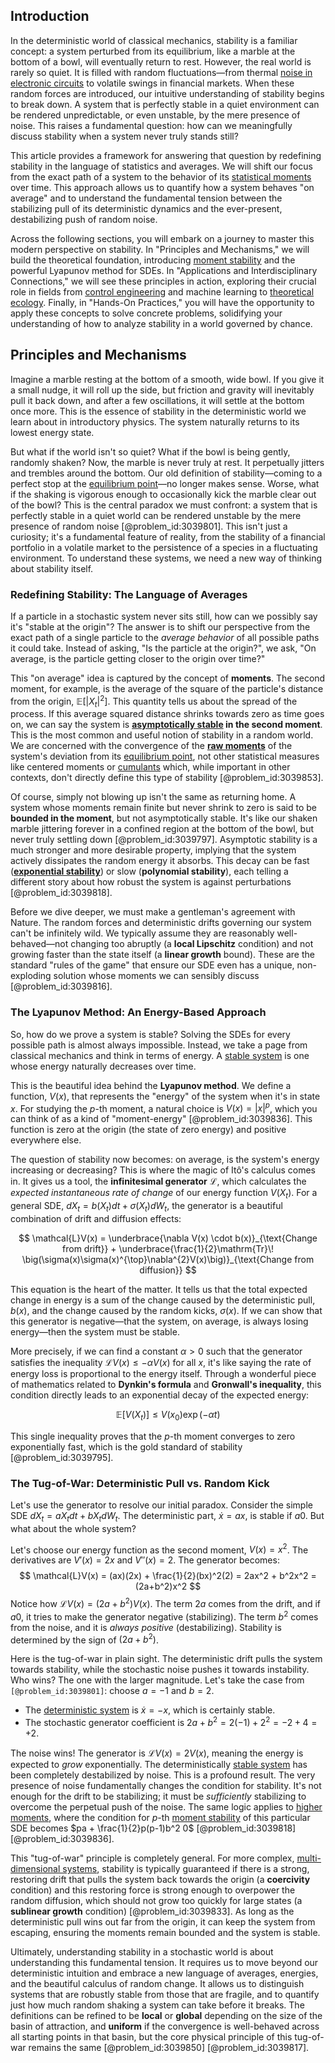 ## Introduction
In the deterministic world of classical mechanics, stability is a familiar concept: a system perturbed from its equilibrium, like a marble at the bottom of a bowl, will eventually return to rest. However, the real world is rarely so quiet. It is filled with random fluctuations—from thermal [noise in electronic circuits](@article_id:273510) to volatile swings in financial markets. When these random forces are introduced, our intuitive understanding of stability begins to break down. A system that is perfectly stable in a quiet environment can be rendered unpredictable, or even unstable, by the mere presence of noise. This raises a fundamental question: how can we meaningfully discuss stability when a system never truly stands still?

This article provides a framework for answering that question by redefining stability in the language of statistics and averages. We will shift our focus from the exact path of a system to the behavior of its [statistical moments](@article_id:268051) over time. This approach allows us to quantify how a system behaves "on average" and to understand the fundamental tension between the stabilizing pull of its deterministic dynamics and the ever-present, destabilizing push of random noise.

Across the following sections, you will embark on a journey to master this modern perspective on stability. In "Principles and Mechanisms," we will build the theoretical foundation, introducing [moment stability](@article_id:202107) and the powerful Lyapunov method for SDEs. In "Applications and Interdisciplinary Connections," we will see these principles in action, exploring their crucial role in fields from [control engineering](@article_id:149365) and machine learning to [theoretical ecology](@article_id:197175). Finally, in "Hands-On Practices," you will have the opportunity to apply these concepts to solve concrete problems, solidifying your understanding of how to analyze stability in a world governed by chance.

## Principles and Mechanisms

Imagine a marble resting at the bottom of a smooth, wide bowl. If you give it a small nudge, it will roll up the side, but friction and gravity will inevitably pull it back down, and after a few oscillations, it will settle at the bottom once more. This is the essence of stability in the deterministic world we learn about in introductory physics. The system naturally returns to its lowest energy state.

But what if the world isn't so quiet? What if the bowl is being gently, randomly shaken? Now, the marble is never truly at rest. It perpetually jitters and trembles around the bottom. Our old definition of stability—coming to a perfect stop at the [equilibrium point](@article_id:272211)—no longer makes sense. Worse, what if the shaking is vigorous enough to occasionally kick the marble clear out of the bowl? This is the central paradox we must confront: a system that is perfectly stable in a quiet world can be rendered unstable by the mere presence of random noise [@problem_id:3039801]. This isn't just a curiosity; it's a fundamental feature of reality, from the stability of a financial portfolio in a volatile market to the persistence of a species in a fluctuating environment. To understand these systems, we need a new way of thinking about stability itself.

### Redefining Stability: The Language of Averages

If a particle in a stochastic system never sits still, how can we possibly say it's "stable at the origin"? The answer is to shift our perspective from the exact path of a single particle to the *average behavior* of all possible paths it could take. Instead of asking, "Is the particle at the origin?", we ask, "On average, is the particle getting closer to the origin over time?"

This "on average" idea is captured by the concept of **moments**. The second moment, for example, is the average of the square of the particle's distance from the origin, $\mathbb{E}[|X_t|^2]$. This quantity tells us about the spread of the process. If this average squared distance shrinks towards zero as time goes on, we can say the system is **[asymptotically stable](@article_id:167583) in the second moment**. This is the most common and useful notion of stability in a random world. We are concerned with the convergence of the **[raw moments](@article_id:164703)** of the system's deviation from its [equilibrium point](@article_id:272211), not other statistical measures like centered moments or [cumulants](@article_id:152488) which, while important in other contexts, don't directly define this type of stability [@problem_id:3039853].

Of course, simply not blowing up isn't the same as returning home. A system whose moments remain finite but never shrink to zero is said to be **bounded in the moment**, but not asymptotically stable. It's like our shaken marble jittering forever in a confined region at the bottom of the bowl, but never truly settling down [@problem_id:3039797]. Asymptotic stability is a much stronger and more desirable property, implying that the system actively dissipates the random energy it absorbs. This decay can be fast (**[exponential stability](@article_id:168766)**) or slow (**polynomial stability**), each telling a different story about how robust the system is against perturbations [@problem_id:3039818].

Before we dive deeper, we must make a gentleman's agreement with Nature. The random forces and deterministic drifts governing our system can't be infinitely wild. We typically assume they are reasonably well-behaved—not changing too abruptly (a **local Lipschitz** condition) and not growing faster than the state itself (a **linear growth** bound). These are the standard "rules of the game" that ensure our SDE even has a unique, non-exploding solution whose moments we can sensibly discuss [@problem_id:3039816].

### The Lyapunov Method: An Energy-Based Approach

So, how do we prove a system is stable? Solving the SDEs for every possible path is almost always impossible. Instead, we take a page from classical mechanics and think in terms of energy. A [stable system](@article_id:266392) is one whose energy naturally decreases over time.

This is the beautiful idea behind the **Lyapunov method**. We define a function, $V(x)$, that represents the "energy" of the system when it's in state $x$. For studying the $p$-th moment, a natural choice is $V(x) = |x|^p$, which you can think of as a kind of "moment-energy" [@problem_id:3039836]. This function is zero at the origin (the state of zero energy) and positive everywhere else.

The question of stability now becomes: on average, is the system's energy increasing or decreasing? This is where the magic of Itô's calculus comes in. It gives us a tool, the **infinitesimal generator** $\mathcal{L}$, which calculates the *expected instantaneous rate of change* of our energy function $V(X_t)$. For a general SDE, $dX_t = b(X_t)dt + \sigma(X_t)dW_t$, the generator is a beautiful combination of drift and diffusion effects:

$$
\mathcal{L}V(x) = \underbrace{\nabla V(x) \cdot b(x)}_{\text{Change from drift}} + \underbrace{\frac{1}{2}\mathrm{Tr}\! \big(\sigma(x)\sigma(x)^{\top}\nabla^{2}V(x)\big)}_{\text{Change from diffusion}}
$$

This equation is the heart of the matter. It tells us that the total expected change in energy is a sum of the change caused by the deterministic pull, $b(x)$, and the change caused by the random kicks, $\sigma(x)$. If we can show that this generator is negative—that the system, on average, is always losing energy—then the system must be stable.

More precisely, if we can find a constant $\alpha > 0$ such that the generator satisfies the inequality $\mathcal{L}V(x) \le -\alpha V(x)$ for all $x$, it's like saying the rate of energy loss is proportional to the energy itself. Through a wonderful piece of mathematics related to **Dynkin's formula** and **Gronwall's inequality**, this condition directly leads to an exponential decay of the expected energy:

$$
\mathbb{E}[V(X_t)] \le V(x_0) \exp(-\alpha t)
$$

This single inequality proves that the $p$-th moment converges to zero exponentially fast, which is the gold standard of stability [@problem_id:3039795].

### The Tug-of-War: Deterministic Pull vs. Random Kick

Let's use the generator to resolve our initial paradox. Consider the simple SDE $dX_t = a X_t dt + b X_t dW_t$. The deterministic part, $\dot{x} = ax$, is stable if $a  0$. But what about the whole system?

Let's choose our energy function as the second moment, $V(x) = x^2$. The derivatives are $V'(x)=2x$ and $V''(x)=2$. The generator becomes:
$$
\mathcal{L}V(x) = (ax)(2x) + \frac{1}{2}(bx)^2(2) = 2ax^2 + b^2x^2 = (2a+b^2)x^2
$$
Notice how $\mathcal{L}V(x) = (2a+b^2)V(x)$. The term $2a$ comes from the drift, and if $a0$, it tries to make the generator negative (stabilizing). The term $b^2$ comes from the noise, and it is *always positive* (destabilizing). Stability is determined by the sign of $(2a+b^2)$.

Here is the tug-of-war in plain sight. The deterministic drift pulls the system towards stability, while the stochastic noise pushes it towards instability. Who wins? The one with the larger magnitude. Let's take the case from `[@problem_id:3039801]`: choose $a=-1$ and $b=2$.
- The [deterministic system](@article_id:174064) is $\dot{x} = -x$, which is certainly stable.
- The stochastic generator coefficient is $2a+b^2 = 2(-1) + 2^2 = -2 + 4 = +2$.

The noise wins! The generator is $\mathcal{L}V(x) = 2V(x)$, meaning the energy is expected to *grow* exponentially. The deterministically [stable system](@article_id:266392) has been completely destabilized by noise. This is a profound result. The very presence of noise fundamentally changes the condition for stability. It's not enough for the drift to be stabilizing; it must be *sufficiently* stabilizing to overcome the perpetual push of the noise. The same logic applies to [higher moments](@article_id:635608), where the condition for $p$-th [moment stability](@article_id:202107) of this particular SDE becomes $pa + \frac{1}{2}p(p-1)b^2  0$ [@problem_id:3039818] [@problem_id:3039836].

This "tug-of-war" principle is completely general. For more complex, [multi-dimensional systems](@article_id:273807), stability is typically guaranteed if there is a strong, restoring drift that pulls the system back towards the origin (a **coercivity** condition) and this restoring force is strong enough to overpower the random diffusion, which should not grow too quickly for large states (a **sublinear growth** condition) [@problem_id:3039833]. As long as the deterministic pull wins out far from the origin, it can keep the system from escaping, ensuring the moments remain bounded and the system is stable.

Ultimately, understanding stability in a stochastic world is about understanding this fundamental tension. It requires us to move beyond our deterministic intuition and embrace a new language of averages, energies, and the beautiful calculus of random change. It allows us to distinguish systems that are robustly stable from those that are fragile, and to quantify just how much random shaking a system can take before it breaks. The definitions can be refined to be **local** or **global** depending on the size of the basin of attraction, and **uniform** if the convergence is well-behaved across all starting points in that basin, but the core physical principle of this tug-of-war remains the same [@problem_id:3039850] [@problem_id:3039817].